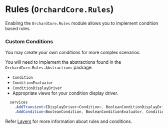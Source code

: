 # Rules (`OrchardCore.Rules`)

Enabling the `OrchardCore.Rules` module allows you to implement condition based rules.

### Custom Conditions

You may create your own conditions for more complex scenarios.

You will need to implement the abstractions found in the `OrchardCore.Rules.Abstractions` package.

- `Condition`
- `ConditionEvaluator`
- `ConditionDisplayDriver`
- Appropriate views for your condition display driver.

``` csharp
  services
    .AddTransient<IDisplayDriver<Condition>, BooleanConditionDisplayDriver>()
    .AddCondition<BooleanCondition, BooleanConditionEvaluator, ConditionFactory<BooleanCondition>>();
```

Refer [Layers](../Layers/README.md) for more information about rules and conditions.
